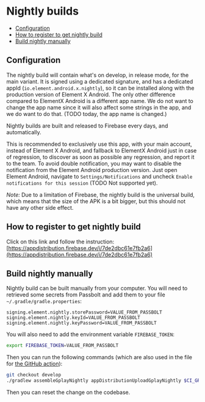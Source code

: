 # Nightly builds

<!--- TOC -->

* [Configuration](#configuration)
* [How to register to get nightly build](#how-to-register-to-get-nightly-build)
* [Build nightly manually](#build-nightly-manually)

<!--- END -->

## Configuration

The nightly build will contain what's on develop, in release mode, for the main variant. It is signed using a dedicated signature, and has a dedicated appId (`io.element.android.x.nightly`), so it can be installed along with the production version of Element X Android. The only other difference compared to ElementX Android is a different app name. We do not want to change the app name since it will also affect some strings in the app, and we do want to do that. (TODO today, the app name is changed.)

Nightly builds are built and released to Firebase every days, and automatically.

This is recommended to exclusively use this app, with your main account, instead of Element X Android, and fallback to ElementX Android just in case of regression, to discover as soon as possible any regression, and report it to the team. To avoid double notification, you may want to disable the notification from the Element Android production version. Just open Element Android, navigate to `Settings/Notifications` and uncheck `Enable notifications for this session` (TODO Not supported yet).

*Note:* Due to a limitation of Firebase, the nightly build is the universal build, which means that the size of the APK is a bit bigger, but this should not have any other side effect.

## How to register to get nightly build

Click on this link and follow the instruction: [https://appdistribution.firebase.dev/i/7de2dbc61e7fb2a6](https://appdistribution.firebase.dev/i/7de2dbc61e7fb2a6)

## Build nightly manually

Nightly build can be built manually from your computer. You will need to retrieved some secrets from Passbolt and add them to your file `~/.gradle/gradle.properties`:

```
signing.element.nightly.storePassword=VALUE_FROM_PASSBOLT
signing.element.nightly.keyId=VALUE_FROM_PASSBOLT
signing.element.nightly.keyPassword=VALUE_FROM_PASSBOLT
```

You will also need to add the environment variable `FIREBASE_TOKEN`:

```sh
export FIREBASE_TOKEN=VALUE_FROM_PASSBOLT
```

Then you can run the following commands (which are also used in the file for [the GitHub action](../.github/workflows/nightly.yml)):

```sh
git checkout develop
./gradlew assembleGplayNightly appDistributionUploadGplayNightly $CI_GRADLE_ARG_PROPERTIES
```

Then you can reset the change on the codebase.
